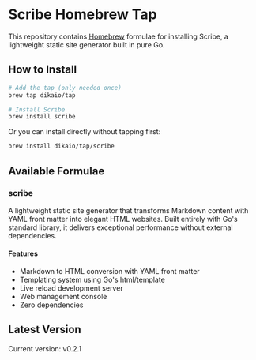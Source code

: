# Scribe Homebrew Tap

This repository contains [Homebrew](https://brew.sh) formulae for installing Scribe, a lightweight static site generator built in pure Go.

## How to Install

```bash
# Add the tap (only needed once)
brew tap dikaio/tap

# Install Scribe
brew install scribe
```

Or you can install directly without tapping first:

```bash
brew install dikaio/tap/scribe
```

## Available Formulae

### scribe

A lightweight static site generator that transforms Markdown content with YAML front matter into elegant HTML websites. Built entirely with Go's standard library, it delivers exceptional performance without external dependencies.

#### Features

- Markdown to HTML conversion with YAML front matter
- Templating system using Go's html/template
- Live reload development server
- Web management console
- Zero dependencies

## Latest Version

Current version: v0.2.1